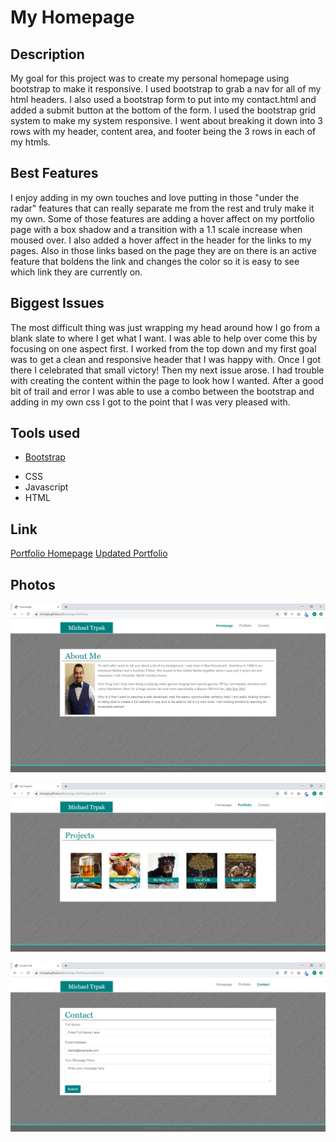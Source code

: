 # My Homepage

## Description

My goal for this project was to create my personal homepage using bootstrap to make it responsive. I used bootstrap to grab a nav for all of my html headers. I also used a bootstrap form to put into my contact.html and added a submit button at the bottom of the form. I used the bootstrap grid system to make my system responsive. I went about breaking it down into 3 rows with my header, content area, and footer being the 3 rows in each of my htmls.

## Best Features

I enjoy adding in my own touches and love putting in those "under the radar" features that can really separate me from the rest and truly make it my own. Some of those features are adding a hover affect on my portfolio page with a box shadow and a transition with a 1.1 scale increase when moused over. I also added a hover affect in the header for the links to my pages. Also in those links based on the page they are on there is an active feature that boldens the link and changes the color so it is easy to see which link they are currently on.

## Biggest Issues

The most difficult thing was just wrapping my head around how I go from a blank slate to where I get what I want. I was able to help over come this by focusing on one aspect first. I worked from the top down and my first goal was to get a clean and responsive header that I was happy with. Once I got there I celebrated that small victory! Then my next issue arose. I had trouble with creating the content within the page to look how I wanted. After a good bit of trail and error I was able to use a combo between the bootstrap and adding in my own css I got to the point that I was very pleased with.

## Tools used

* [Bootstrap](https://getbootstrap.com/)
- CSS
- Javascript
- HTML

## Link

[Portfolio Homepage](https://mrtrpak.github.io)
[Updated Portfolio](https://mrtrpak.github.io/my-page)

## Photos

![Website Photo](/photos/index.png)

![Website Photo](/photos/portfolio.png)

![Website Photo](/photos/contact.png)
